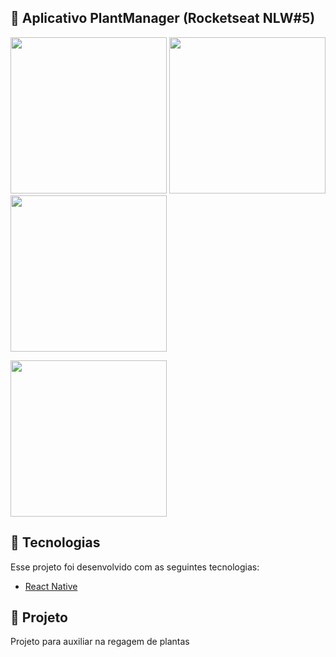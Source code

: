 ## :rocket: Aplicativo PlantManager (Rocketseat NLW#5)

<p float="left">
<img src="https://user-images.githubusercontent.com/32901063/115686361-7e23d500-a32f-11eb-8f3d-e3c0d4b8e8af.png" width="250">
<img src="https://user-images.githubusercontent.com/32901063/115681922-5d598080-a32b-11eb-87f5-dd66544d2ea7.png" width="250">
<img src="https://user-images.githubusercontent.com/32901063/115682399-cf31ca00-a32b-11eb-9ada-202579039d77.png" width="250">
</p>

<p float="left">
<img src="https://user-images.githubusercontent.com/32901063/115831935-a15e8b00-a3e8-11eb-8e5e-e3aef5b5d2e7.png" width="250">
</p>

## :rocket: Tecnologias
Esse projeto foi desenvolvido com as seguintes tecnologias:
- [React Native](https://reactnative.dev/)

## 🌱 Projeto
Projeto para auxiliar na regagem de plantas
